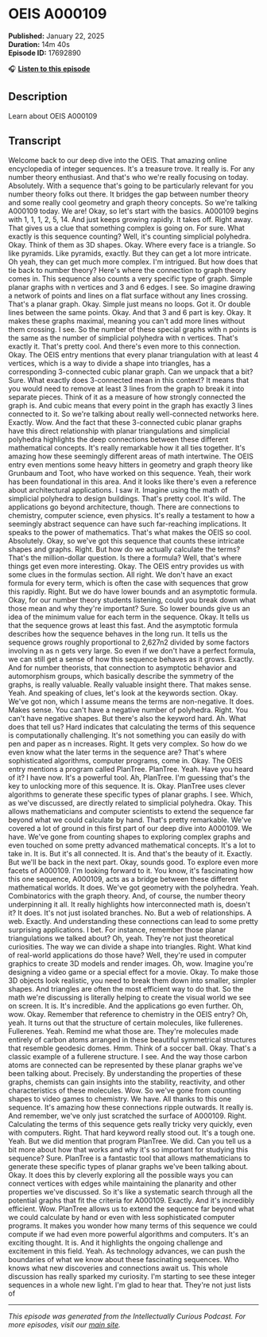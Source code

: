 # OEIS A000109

**Published:** January 22, 2025  
**Duration:** 14m 40s  
**Episode ID:** 17692890

🎧 **[Listen to this episode](https://intellectuallycurious.buzzsprout.com/2529712/episodes/17692890-oeis-a000109)**

## Description

Learn about OEIS A000109

## Transcript

Welcome back to our deep dive into the OEIS. That amazing online encyclopedia of integer sequences. It's a treasure trove. It really is. For any number theory enthusiast. And that's who we're really focusing on today. Absolutely. With a sequence that's going to be particularly relevant for you number theory folks out there. It bridges the gap between number theory and some really cool geometry and graph theory concepts. So we're talking A000109 today. We are! Okay, so let's start with the basics. A000109 begins with 1, 1, 1, 2, 5, 14. And just keeps growing rapidly. It takes off. Right away. That gives us a clue that something complex is going on. For sure. What exactly is this sequence counting? Well, it's counting simplicial polyhedra. Okay. Think of them as 3D shapes. Okay. Where every face is a triangle. So like pyramids. Like pyramids, exactly. But they can get a lot more intricate. Oh yeah, they can get much more complex. I'm intrigued. But how does that tie back to number theory? Here's where the connection to graph theory comes in. This sequence also counts a very specific type of graph. Simple planar graphs with n vertices and 3 and 6 edges. I see. So imagine drawing a network of points and lines on a flat surface without any lines crossing. That's a planar graph. Okay. Simple just means no loops. Got it. Or double lines between the same points. Okay. And that 3 and 6 part is key. Okay. It makes these graphs maximal, meaning you can't add more lines without them crossing. I see. So the number of these special graphs with n points is the same as the number of simplicial polyhedra with n vertices. That's exactly it. That's pretty cool. And there's even more to this connection. Okay. The OEIS entry mentions that every planar triangulation with at least 4 vertices, which is a way to divide a shape into triangles, has a corresponding 3-connected cubic planar graph. Can we unpack that a bit? Sure. What exactly does 3-connected mean in this context? It means that you would need to remove at least 3 lines from the graph to break it into separate pieces. Think of it as a measure of how strongly connected the graph is. And cubic means that every point in the graph has exactly 3 lines connected to it. So we're talking about really well-connected networks here. Exactly. Wow. And the fact that these 3-connected cubic planar graphs have this direct relationship with planar triangulations and simplicial polyhedra highlights the deep connections between these different mathematical concepts. It's really remarkable how it all ties together. It's amazing how these seemingly different areas of math intertwine. The OEIS entry even mentions some heavy hitters in geometry and graph theory like Grunbaum and Toot, who have worked on this sequence. Yeah, their work has been foundational in this area. And it looks like there's even a reference about architectural applications. I saw it. Imagine using the math of simplicial polyhedra to design buildings. That's pretty cool. It's wild. The applications go beyond architecture, though. There are connections to chemistry, computer science, even physics. It's really a testament to how a seemingly abstract sequence can have such far-reaching implications. It speaks to the power of mathematics. That's what makes the OEIS so cool. Absolutely. Okay, so we've got this sequence that counts these intricate shapes and graphs. Right. But how do we actually calculate the terms? That's the million-dollar question. Is there a formula? Well, that's where things get even more interesting. Okay. The OEIS entry provides us with some clues in the formulas section. All right. We don't have an exact formula for every term, which is often the case with sequences that grow this rapidly. Right. But we do have lower bounds and an asymptotic formula. Okay, for our number theory students listening, could you break down what those mean and why they're important? Sure. So lower bounds give us an idea of the minimum value for each term in the sequence. Okay. It tells us that the sequence grows at least this fast. And the asymptotic formula describes how the sequence behaves in the long run. It tells us the sequence grows roughly proportional to 2,627n2 divided by some factors involving n as n gets very large. So even if we don't have a perfect formula, we can still get a sense of how this sequence behaves as it grows. Exactly. And for number theorists, that connection to asymptotic behavior and automorphism groups, which basically describe the symmetry of the graphs, is really valuable. Really valuable insight there. That makes sense. Yeah. And speaking of clues, let's look at the keywords section. Okay. We've got non, which I assume means the terms are non-negative. It does. Makes sense. You can't have a negative number of polyhedra. Right. You can't have negative shapes. But there's also the keyword hard. Ah. What does that tell us? Hard indicates that calculating the terms of this sequence is computationally challenging. It's not something you can easily do with pen and paper as n increases. Right. It gets very complex. So how do we even know what the later terms in the sequence are? That's where sophisticated algorithms, computer programs, come in. Okay. The OEIS entry mentions a program called PlanTree. PlanTree. Yeah. Have you heard of it? I have now. It's a powerful tool. Ah, PlanTree. I'm guessing that's the key to unlocking more of this sequence. It is. Okay. PlanTree uses clever algorithms to generate these specific types of planar graphs. I see. Which, as we've discussed, are directly related to simplicial polyhedra. Okay. This allows mathematicians and computer scientists to extend the sequence far beyond what we could calculate by hand. That's pretty remarkable. We've covered a lot of ground in this first part of our deep dive into A000109. We have. We've gone from counting shapes to exploring complex graphs and even touched on some pretty advanced mathematical concepts. It's a lot to take in. It is. But it's all connected. It is. And that's the beauty of it. Exactly. But we'll be back in the next part. Okay, sounds good. To explore even more facets of A000109. I'm looking forward to it. You know, it's fascinating how this one sequence, A000109, acts as a bridge between these different mathematical worlds. It does. We've got geometry with the polyhedra. Yeah. Combinatorics with the graph theory. And, of course, the number theory underpinning it all. It really highlights how interconnected math is, doesn't it? It does. It's not just isolated branches. No. But a web of relationships. A web. Exactly. And understanding these connections can lead to some pretty surprising applications. I bet. For instance, remember those planar triangulations we talked about? Oh, yeah. They're not just theoretical curiosities. The way we can divide a shape into triangles. Right. What kind of real-world applications do those have? Well, they're used in computer graphics to create 3D models and render images. Oh, wow. Imagine you're designing a video game or a special effect for a movie. Okay. To make those 3D objects look realistic, you need to break them down into smaller, simpler shapes. And triangles are often the most efficient way to do that. So the math we're discussing is literally helping to create the visual world we see on screen. It is. It's incredible. And the applications go even further. Oh, wow. Okay. Remember that reference to chemistry in the OEIS entry? Oh, yeah. It turns out that the structure of certain molecules, like fullerenes. Fullerenes. Yeah. Remind me what those are. They're molecules made entirely of carbon atoms arranged in these beautiful symmetrical structures that resemble geodesic domes. Hmm. Think of a soccer ball. Okay. That's a classic example of a fullerene structure. I see. And the way those carbon atoms are connected can be represented by these planar graphs we've been talking about. Precisely. By understanding the properties of these graphs, chemists can gain insights into the stability, reactivity, and other characteristics of these molecules. Wow. So we've gone from counting shapes to video games to chemistry. We have. All thanks to this one sequence. It's amazing how these connections ripple outwards. It really is. And remember, we've only just scratched the surface of A000109. Right. Calculating the terms of this sequence gets really tricky very quickly, even with computers. Right. That hard keyword really stood out. It's a tough one. Yeah. But we did mention that program PlanTree. We did. Can you tell us a bit more about how that works and why it's so important for studying this sequence? Sure. PlanTree is a fantastic tool that allows mathematicians to generate these specific types of planar graphs we've been talking about. Okay. It does this by cleverly exploring all the possible ways you can connect vertices with edges while maintaining the planarity and other properties we've discussed. So it's like a systematic search through all the potential graphs that fit the criteria for A000109. Exactly. And it's incredibly efficient. Wow. PlanTree allows us to extend the sequence far beyond what we could calculate by hand or even with less sophisticated computer programs. It makes you wonder how many terms of this sequence we could compute if we had even more powerful algorithms and computers. It's an exciting thought. It is. And it highlights the ongoing challenge and excitement in this field. Yeah. As technology advances, we can push the boundaries of what we know about these fascinating sequences. Who knows what new discoveries and connections await us. This whole discussion has really sparked my curiosity. I'm starting to see these integer sequences in a whole new light. I'm glad to hear that. They're not just lists of

---
*This episode was generated from the Intellectually Curious Podcast. For more episodes, visit our [main site](https://intellectuallycurious.buzzsprout.com).*
